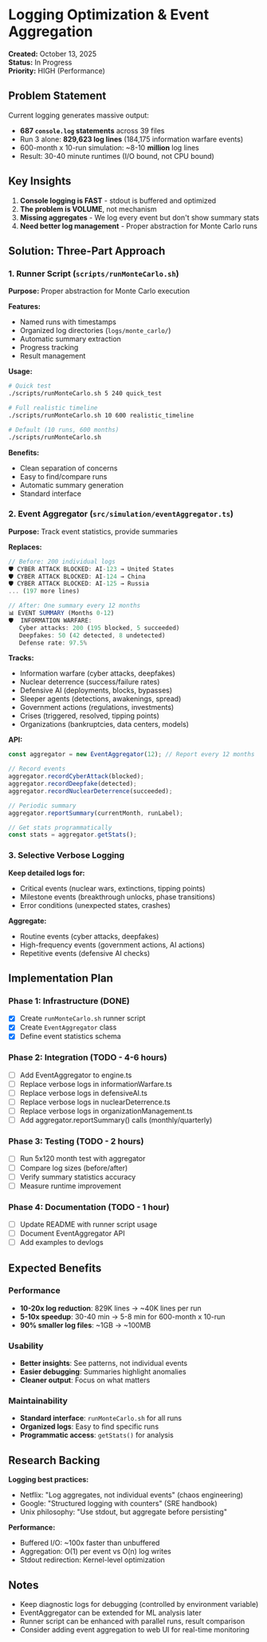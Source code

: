 # Logging Optimization & Event Aggregation

**Created:** October 13, 2025  
**Status:** In Progress  
**Priority:** HIGH (Performance)

## Problem Statement

Current logging generates massive output:
- **687 `console.log` statements** across 39 files
- Run 3 alone: **829,623 log lines** (184,175 information warfare events)
- 600-month x 10-run simulation: ~8-10 **million** log lines
- Result: 30-40 minute runtimes (I/O bound, not CPU bound)

## Key Insights

1. **Console logging is FAST** - stdout is buffered and optimized
2. **The problem is VOLUME**, not mechanism
3. **Missing aggregates** - We log every event but don't show summary stats
4. **Need better log management** - Proper abstraction for Monte Carlo runs

## Solution: Three-Part Approach

### 1. Runner Script (`scripts/runMonteCarlo.sh`)

**Purpose:** Proper abstraction for Monte Carlo execution

**Features:**
- Named runs with timestamps
- Organized log directories (`logs/monte_carlo/`)
- Automatic summary extraction
- Progress tracking
- Result management

**Usage:**
```bash
# Quick test
./scripts/runMonteCarlo.sh 5 240 quick_test

# Full realistic timeline
./scripts/runMonteCarlo.sh 10 600 realistic_timeline

# Default (10 runs, 600 months)
./scripts/runMonteCarlo.sh
```

**Benefits:**
- Clean separation of concerns
- Easy to find/compare runs
- Automatic summary generation
- Standard interface

### 2. Event Aggregator (`src/simulation/eventAggregator.ts`)

**Purpose:** Track event statistics, provide summaries

**Replaces:**
```typescript
// Before: 200 individual logs
🛡️ CYBER ATTACK BLOCKED: AI-123 → United States
🛡️ CYBER ATTACK BLOCKED: AI-124 → China
🛡️ CYBER ATTACK BLOCKED: AI-125 → Russia
... (197 more lines)

// After: One summary every 12 months
📊 EVENT SUMMARY (Months 0-12)
🛡️  INFORMATION WARFARE:
   Cyber attacks: 200 (195 blocked, 5 succeeded)
   Deepfakes: 50 (42 detected, 8 undetected)
   Defense rate: 97.5%
```

**Tracks:**
- Information warfare (cyber attacks, deepfakes)
- Nuclear deterrence (success/failure rates)
- Defensive AI (deployments, blocks, bypasses)
- Sleeper agents (detections, awakenings, spread)
- Government actions (regulations, investments)
- Crises (triggered, resolved, tipping points)
- Organizations (bankruptcies, data centers, models)

**API:**
```typescript
const aggregator = new EventAggregator(12); // Report every 12 months

// Record events
aggregator.recordCyberAttack(blocked);
aggregator.recordDeepfake(detected);
aggregator.recordNuclearDeterrence(succeeded);

// Periodic summary
aggregator.reportSummary(currentMonth, runLabel);

// Get stats programmatically
const stats = aggregator.getStats();
```

### 3. Selective Verbose Logging

**Keep detailed logs for:**
- Critical events (nuclear wars, extinctions, tipping points)
- Milestone events (breakthrough unlocks, phase transitions)
- Error conditions (unexpected states, crashes)

**Aggregate:**
- Routine events (cyber attacks, deepfakes)
- High-frequency events (government actions, AI actions)
- Repetitive events (defensive AI checks)

## Implementation Plan

### Phase 1: Infrastructure (DONE)
- [x] Create `runMonteCarlo.sh` runner script
- [x] Create `EventAggregator` class
- [x] Define event statistics schema

### Phase 2: Integration (TODO - 4-6 hours)
- [ ] Add EventAggregator to engine.ts
- [ ] Replace verbose logs in informationWarfare.ts
- [ ] Replace verbose logs in defensiveAI.ts
- [ ] Replace verbose logs in nuclearDeterrence.ts
- [ ] Replace verbose logs in organizationManagement.ts
- [ ] Add aggregator.reportSummary() calls (monthly/quarterly)

### Phase 3: Testing (TODO - 2 hours)
- [ ] Run 5x120 month test with aggregator
- [ ] Compare log sizes (before/after)
- [ ] Verify summary statistics accuracy
- [ ] Measure runtime improvement

### Phase 4: Documentation (TODO - 1 hour)
- [ ] Update README with runner script usage
- [ ] Document EventAggregator API
- [ ] Add examples to devlogs

## Expected Benefits

### Performance
- **10-20x log reduction**: 829K lines → ~40K lines per run
- **5-10x speedup**: 30-40 min → 5-8 min for 600-month x 10-run
- **90% smaller log files**: ~1GB → ~100MB

### Usability
- **Better insights**: See patterns, not individual events
- **Easier debugging**: Summaries highlight anomalies
- **Cleaner output**: Focus on what matters

### Maintainability
- **Standard interface**: `runMonteCarlo.sh` for all runs
- **Organized logs**: Easy to find specific runs
- **Programmatic access**: `getStats()` for analysis

## Research Backing

**Logging best practices:**
- Netflix: "Log aggregates, not individual events" (chaos engineering)
- Google: "Structured logging with counters" (SRE handbook)
- Unix philosophy: "Use stdout, but aggregate before persisting"

**Performance:**
- Buffered I/O: ~100x faster than unbuffered
- Aggregation: O(1) per event vs O(n) log writes
- Stdout redirection: Kernel-level optimization

## Notes

- Keep diagnostic logs for debugging (controlled by environment variable)
- EventAggregator can be extended for ML analysis later
- Runner script can be enhanced with parallel runs, result comparison
- Consider adding event aggregation to web UI for real-time monitoring

